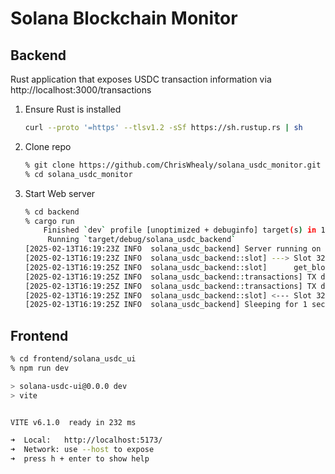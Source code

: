 # Solana Blockchain Monitor

## Backend

Rust application that exposes USDC transaction information via http://localhost:3000/transactions

1) Ensure Rust is installed

   ```bash
   curl --proto '=https' --tlsv1.2 -sSf https://sh.rustup.rs | sh
   ```

2) Clone repo

   ```bash
   % git clone https://github.com/ChrisWhealy/solana_usdc_monitor.git
   % cd solana_usdc_monitor
   ```
 
3) Start Web server

   ```bash
   % cd backend
   % cargo run
       Finished `dev` profile [unoptimized + debuginfo] target(s) in 1.71s
        Running `target/debug/solana_usdc_backend`
   [2025-02-13T16:19:23Z INFO  solana_usdc_backend] Server running on http://127.0.0.1:3000
   [2025-02-13T16:19:23Z INFO  solana_usdc_backend::slot] ---> Slot 320414738
   [2025-02-13T16:19:25Z INFO  solana_usdc_backend::slot]      get_block request took 1.701s
   [2025-02-13T16:19:25Z INFO  solana_usdc_backend::transactions] TX detected: 5zsgeDG984Nd3Q65JPFYSaKMu5fzETLL56Dyj4e87sNd sent 528.572454 USDC to 2i3TLNNdStHXorusiDcquAVe6BmXQYMc3qfzyKbX1c7V
   [2025-02-13T16:19:25Z INFO  solana_usdc_backend::transactions] TX detected: 6Vt8Xd65nTNzah9oFkoLXUxpR6mdPMqY5Bimz1MAQb9M sent 0.948717 USDC to 2am4n8dNv4HrVUVpL4SFqmdzfRznyxrBx3SXwp8WZ9pR
   [2025-02-13T16:19:25Z INFO  solana_usdc_backend::slot] <--- Slot 320414738: Processed 2086 transactions in 1.712s
   [2025-02-13T16:19:25Z INFO  solana_usdc_backend] Sleeping for 1 second(s)
   ```
   
## Frontend

```bash
% cd frontend/solana_usdc_ui
% npm run dev

> solana-usdc-ui@0.0.0 dev
> vite


VITE v6.1.0  ready in 232 ms

➜  Local:   http://localhost:5173/
➜  Network: use --host to expose
➜  press h + enter to show help
```
   
